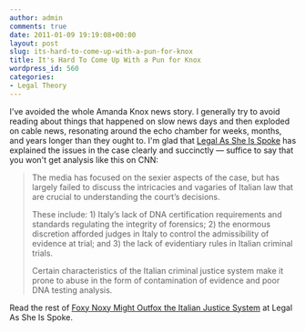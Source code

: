 ```yaml
---
author: admin
comments: true
date: 2011-01-09 19:19:08+00:00
layout: post
slug: its-hard-to-come-up-with-a-pun-for-knox
title: It's Hard To Come Up With a Pun for Knox
wordpress_id: 560
categories:
- Legal Theory
---
```


I've avoided the whole Amanda Knox news story. I generally try to avoid reading about things that happened on slow news days and then exploded on cable news, resonating around the echo chamber for weeks, months, and years longer than they ought to. I'm glad that [Legal As She Is Spoke](http://lasisblog.com) has explained the issues in the case clearly and succinctly — suffice to say that you won't get analysis like this on CNN:

> The media has focused on the sexier aspects of the case, but has largely failed to discuss the intricacies and vagaries of Italian law that are crucial to understanding the court’s decisions.
>
> These include: 1) Italy’s lack of DNA certification requirements and standards regulating the integrity of forensics; 2) the enormous discretion afforded judges in Italy to control the admissibility of evidence at trial; and 3) the lack of evidentiary rules in Italian criminal trials.
>
> Certain characteristics of the Italian criminal justice system make it prone to abuse in the form of contamination of evidence and poor DNA testing analysis.

Read the rest of [Foxy Noxy Might Outfox the Italian Justice System](http://www.lasisblog.com/2011/01/06/grofoxy-noxymight-outfox-the-italian-justice-system/) at Legal As She Is Spoke.
